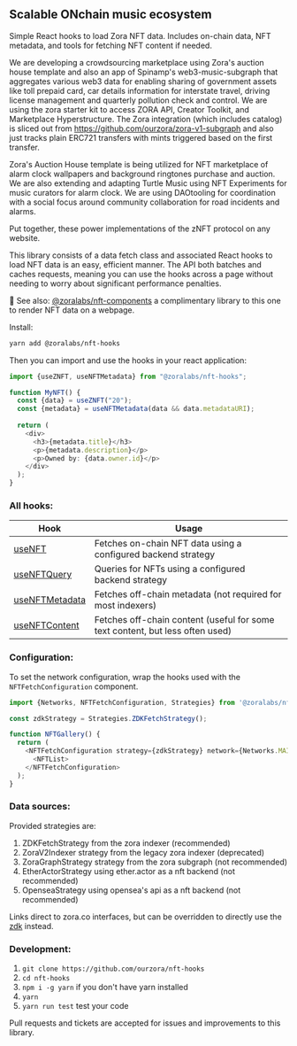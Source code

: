 ## Scalable ONchain music ecosystem

Simple React hooks to load Zora NFT data. Includes on-chain data, NFT metadata, and tools for fetching NFT content if needed.

We are developing a crowdsourcing marketplace using Zora's auction house template and also an app of Spinamp's web3-music-subgraph that aggregates various web3 data for enabling sharing of government assets like toll prepaid card, car details information for interstate travel, driving license management and quarterly pollution check and control. We are using the zora starter kit to access ZORA API, Creator Toolkit, and Marketplace Hyperstructure. The Zora integration (which includes catalog) is sliced out from https://github.com/ourzora/zora-v1-subgraph and also just tracks plain ERC721 transfers with mints triggered based on the first transfer.

Zora's Auction House template is being utilized for NFT marketplace of alarm clock wallpapers and background ringtones purchase and auction. We are also extending and adapting Turtle Music using NFT Experiments for music curators for alarm clock. We are using DAOtooling for coordination with a social focus around community collaboration for road incidents and alarms.

Put together, these power implementations of the zNFT protocol on any website.

This library consists of a data fetch class and associated React hooks to load NFT data is an easy, efficient manner. The API both batches and caches requests, meaning you can use the hooks across a page without needing to worry about significant performance penalties.

👯 See also: [@zoralabs/nft-components](https://github.com/ourzora/nft-components) a complimentary library to this one to render NFT data on a webpage.


Install:
```bash
yarn add @zoralabs/nft-hooks
```

Then you can import and use the hooks in your react application:

```ts
import {useZNFT, useNFTMetadata} from "@zoralabs/nft-hooks";

function MyNFT() {
  const {data} = useZNFT("20");
  const {metadata} = useNFTMetadata(data && data.metadataURI);
  
  return (
    <div>
      <h3>{metadata.title}</h3>
      <p>{metadata.description}</p>
      <p>Owned by: {data.owner.id}</p>
    </div>
  );
}
```

### All hooks:

| Hook | Usage |
| -- | -- |
| [useNFT](docs/useNFT.md) | Fetches on-chain NFT data using a configured backend strategy
| [useNFTQuery](docs/useNFTQuery.md) | Queries for NFTs using a configured backend strategy
| [useNFTMetadata](docs/useNFTMetadata.md) | Fetches off-chain metadata (not required for most indexers)
| [useNFTContent](docs/useNFTContent.md) | Fetches off-chain content (useful for some text content, but less often used)

### Configuration:

To set the network configuration, wrap the hooks used with the `NFTFetchConfiguration` component.

```ts
import {Networks, NFTFetchConfiguration, Strategies} from '@zoralabs/nft-hooks';

const zdkStrategy = Strategies.ZDKFetchStrategy();

function NFTGallery() {
  return (
    <NFTFetchConfiguration strategy={zdkStrategy} network={Networks.MAINNET}>
      <NFTList>
    </NFTFetchConfiguration>
  );
}
```

### Data sources:

Provided strategies are:
1. ZDKFetchStrategy from the zora indexer (recommended)
2. ZoraV2Indexer strategy from the legacy zora indexer (deprecated)
3. ZoraGraphStrategy strategy from the zora subgraph (not recommended)
4. EtherActorStrategy using ether.actor as a nft backend (not recommended)
5. OpenseaStrategy using opensea's api as a nft backend (not recommended)

Links direct to zora.co interfaces, but can be overridden to directly use the [zdk](https://github.com/ourzora/zdk) instead.

### Development:

1. `git clone https://github.com/ourzora/nft-hooks`
2. `cd nft-hooks`
3. `npm i -g yarn` if you don't have yarn installed
4. `yarn`
5. `yarn run test` test your code

Pull requests and tickets are accepted for issues and improvements
to this library.
